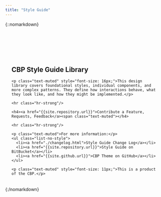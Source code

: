 ```yaml
---
title: "Style Guide"
---
```


{::nomarkdown}
<div class="pl-empty-state" style="padding: 20px; padding-top: 80px; margin: auto; max-width: 600px;">
    <h2 class="text-muted">CBP <b>Style Guide</b> Library</h2>

    <p class="text-muted" style="font-size: 16px;">This design library covers foundational styles, individual components, and more complex patterns. They define how interactions behave, what they look like, and how they might be implemented.</p>

    <hr class="hr-strong"/>

    <h4><a href="{{site.repository.url}}">Contribute a Feature, Requests, Feedback</a><span class="text-muted"></h4>
    
    <hr class="hr-strong"/>

    <p class="text-muted">For more information:</p>
    <ul class="list-no-style">
      <li><a href="./changelog.html">Style Guide Change Log</a></li>
      <li><a href="{{site.repository.url}}">Style Guide on BitBucket</a></li>
      <li><a href="{{site.github.url}}">CBP Theme on GitHub</a></li>
    </ul>

    <p class="text-muted" style="font-size: 11px;">This is a product of the CBP.</p>
</div>
{:/nomarkdown}
